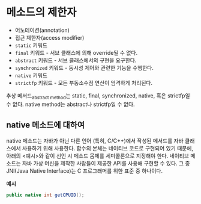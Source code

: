 # 메소드의 제한자

- 어노테이션(annotation)
- 접근 제한자(access modifier)
- `static` 키워드
- `final` 키워드 - 서브 클래스에 의해 override될 수 없다.
- `abstract` 키워드 - 서브 클래스에서의 구현을 요구한다.
- `synchronized` 키워드 - 동시성 제어와 관련한 기능을 수행한다.
- `native` 키워드
- `strictfp` 키워드 - 모든 부동소수점 연산이 엄격하게 처리된다.

추상 메서드<sub>abstract method</sub>는 static, final, synchronized,
native, 혹은 strictfp일 수 없다. native method는 abstract나 strictfp일
수 없다.

## native 메소드에 대하여

native 메소드는 자바가 아닌 다른 언어 (특히, C/C++)에서 작성된
메서드를 자바 클래스에서 사용하기 위해 사용한다. 함수의 본체는
네이티브 코드로 구현되어 있기 때문에, 아래의 \<예시\>와 같이 선언 시
메소드 몸체를 세미콜론으로 지정해야 한다. 네이티브 메소드는 자바 가상
머신을 제작한 사람들이 제공한 API를 사용해 구현할 수 있다. 그 중
JNI(Java Native Interface)는 C 프로그래머를 위한 표준 중 하나이다.

**예시**

``` java
public native int getCPUID();
```


